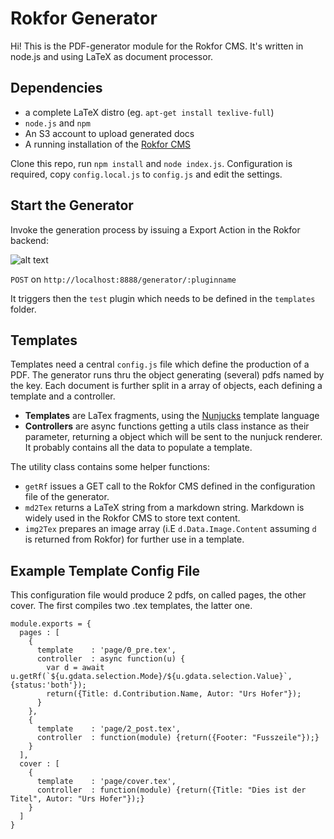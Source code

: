 # Rokfor Generator

Hi! This is the PDF-generator module for the Rokfor CMS. It's written in node.js and using LaTeX as document processor.

## Dependencies

- a complete LaTeX distro (eg. `apt-get install texlive-full`)
- `node.js` and `npm`
- An S3 account to upload generated docs
- A running installation of the [Rokfor CMS](http://cloud.rokfor.ch)

Clone this repo, run `npm install` and `node index.js`.
Configuration is required, copy `config.local.js` to `config.js` and edit the settings.

## Start the Generator

Invoke the generation process by issuing a Export Action in the Rokfor backend:

![alt text](https://raw.githubusercontent.com/username/projectname/branch/path/to/img.png)


`POST` on `http://localhost:8888/generator/:pluginname`

It triggers then the `test` plugin which needs to be defined in the `templates` folder.

## Templates

Templates need a central `config.js` file which define the production of a PDF. The generator runs thru the object generating (several) pdfs named by the key. Each document is further split in a array of objects, each defining a template and a controller.

- **Templates** are LaTex fragments, using the [Nunjucks](https://mozilla.github.io/nunjucks) template language
- **Controllers** are async functions getting a utils class instance as their parameter, returning a object which will be sent to the nunjuck renderer. It probably contains all the data to populate a template.

The utility class contains some helper functions:

- `getRf` issues a GET call to the Rokfor CMS defined in the configuration file of the generator.
- `md2Tex` returns a LaTeX string from a markdown string. Markdown is widely used in the Rokfor CMS to store text content.
- `img2Tex` prepares an image array (i.E `d.Data.Image.Content` assuming `d` is returned from Rokfor) for further use in a template.

## Example Template Config File

This configuration file would produce 2 pdfs, on called pages, the other cover. The first compiles two .tex templates, the latter one.

    module.exports = {
      pages : [
        {
          template    : 'page/0_pre.tex',
          controller  : async function(u) {
            var d = await u.getRf(`${u.gdata.selection.Mode}/${u.gdata.selection.Value}`, {status:'both'});
            return({Title: d.Contribution.Name, Autor: "Urs Hofer"});
          }
        },
        {
          template    : 'page/2_post.tex',
          controller  : function(module) {return({Footer: "Fusszeile"});}
        }
      ],
      cover : [
        {
          template    : 'page/cover.tex',
          controller  : function(module) {return({Title: "Dies ist der Titel", Autor: "Urs Hofer"});}
        }
      ]  
    }


